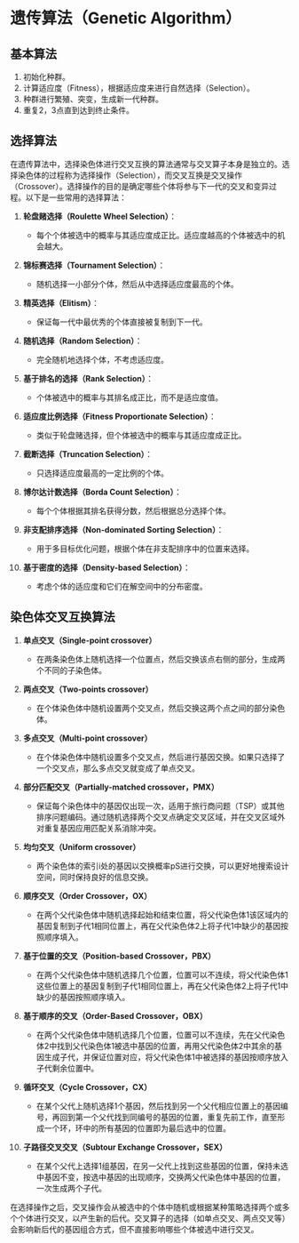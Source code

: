 # 遗传算法（Genetic Algorithm）

## 基本算法

1. 初始化种群。
2. 计算适应度（Fitness），根据适应度来进行自然选择（Selection）。
3. 种群进行繁殖、突变，生成新一代种群。
4. 重复2，3点直到达到终止条件。

## 选择算法

在遗传算法中，选择染色体进行交叉互换的算法通常与交叉算子本身是独立的。选择染色体的过程称为选择操作（Selection），而交叉互换是交叉操作（Crossover）。选择操作的目的是确定哪些个体将参与下一代的交叉和变异过程。以下是一些常用的选择算法：

1. **轮盘赌选择（Roulette Wheel Selection）**：
   - 每个个体被选中的概率与其适应度成正比。适应度越高的个体被选中的机会越大。

2. **锦标赛选择（Tournament Selection）**：
   - 随机选择一小部分个体，然后从中选择适应度最高的个体。

3. **精英选择（Elitism）**：
   - 保证每一代中最优秀的个体直接被复制到下一代。

4. **随机选择（Random Selection）**：
   - 完全随机地选择个体，不考虑适应度。

5. **基于排名的选择（Rank Selection）**：
   - 个体被选中的概率与其排名成正比，而不是适应度值。

6. **适应度比例选择（Fitness Proportionate Selection）**：
   - 类似于轮盘赌选择，但个体被选中的概率与其适应度成正比。

7. **截断选择（Truncation Selection）**：
   - 只选择适应度最高的一定比例的个体。

8. **博尔达计数选择（Borda Count Selection）**：
   - 每个个体根据其排名获得分数，然后根据总分选择个体。

9. **非支配排序选择（Non-dominated Sorting Selection）**：
   - 用于多目标优化问题，根据个体在非支配排序中的位置来选择。

10. **基于密度的选择（Density-based Selection）**：
    - 考虑个体的适应度和它们在解空间中的分布密度。

## 染色体交叉互换算法

1. **单点交叉（Single-point crossover）**
   - 在两条染色体上随机选择一个位置点，然后交换该点右侧的部分，生成两个不同的子染色体。

2. **两点交叉（Two-points crossover）**
   - 在个体染色体中随机设置两个交叉点，然后交换这两个点之间的部分染色体。

3. **多点交叉（Multi-point crossover）**
   - 在个体染色体中随机设置多个交叉点，然后进行基因交换。如果只选择了一个交叉点，那么多点交叉就变成了单点交叉。

4. **部分匹配交叉（Partially-matched crossover，PMX）**
   - 保证每个染色体中的基因仅出现一次，适用于旅行商问题（TSP）或其他排序问题编码。通过随机选择两个交叉点确定交叉区域，并在交叉区域外对重复基因应用匹配关系消除冲突。

5. **均匀交叉（Uniform crossover）**
   - 两个染色体的索引i处的基因以交换概率pS进行交换，可以更好地搜索设计空间，同时保持良好的信息交换。

6. **顺序交叉（Order Crossover，OX）**
   - 在两个父代染色体中随机选择起始和结束位置，将父代染色体1该区域内的基因复制到子代1相同位置上，再在父代染色体2上将子代1中缺少的基因按照顺序填入。

7. **基于位置的交叉（Position-based Crossover，PBX）**
   - 在两个父代染色体中随机选择几个位置，位置可以不连续，将父代染色体1这些位置上的基因复制到子代1相同位置上，再在父代染色体2上将子代1中缺少的基因按照顺序填入。

8. **基于顺序的交叉（Order-Based Crossover，OBX）**
   - 在两个父代染色体中随机选择几个位置，位置可以不连续，先在父代染色体2中找到父代染色体1被选中基因的位置，再用父代染色体2中其余的基因生成子代，并保证位置对应，将父代染色体1中被选择的基因按顺序放入子代剩余位置中。

9. **循环交叉（Cycle Crossover，CX）**
   - 在某个父代上随机选择1个基因，然后找到另一个父代相应位置上的基因编号，再回到第一个父代找到同编号的基因的位置，重复先前工作，直至形成一个环，环中的所有基因的位置即为最后选中的位置。

10. **子路径交叉交叉（Subtour Exchange Crossover，SEX）**
    - 在某个父代上选择1组基因，在另一父代上找到这些基因的位置，保持未选中基因不变，按选中基因的出现顺序，交换两父代染色体中基因的位置，一次生成两个子代。


在选择操作之后，交叉操作会从被选中的个体中随机或根据某种策略选择两个或多个个体进行交叉，以产生新的后代。交叉算子的选择（如单点交叉、两点交叉等）会影响新后代的基因组合方式，但不直接影响哪些个体被选中进行交叉。
